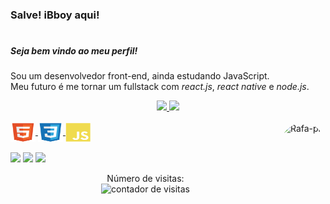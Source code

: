 ### Salve! iBboy aqui! <h1> 
  ##### **Seja bem vindo ao meu perfil!**<h5>
  Sou um desenvolvedor front-end, ainda estudando JavaScript.
  <br>
  Meu futuro é me tornar um fullstack com *react.js*, *react native* e *node.js*.
  <br>
  <div align="center">
    <a href="https://github.com/iBboy">
      <img height="180em" src="https://github-readme-stats.vercel.app/api?username=iBboy&show_icons=true&theme=dark&include_all_commits=true&count_private=true"/>
      <img height="180em" src="https://github-readme-stats.vercel.app/api/top-langs/?username=ibboy&layout=compact&langs_count=7&theme=dark"/>
  </div>
  <div style="display: inline_block"><br> 
  <img align="center" alt="iBboy-HTML" height="30" width="40" src="https://raw.githubusercontent.com/devicons/devicon/master/icons/html5/html5-original.svg">
  <img align="center" alt="iBboy-CSS" height="30" width="40" src="https://raw.githubusercontent.com/devicons/devicon/master/icons/css3/css3-original.svg">
  <img align="center" alt="iBboy-Js" height="30" width="40" src="https://raw.githubusercontent.com/devicons/devicon/master/icons/javascript/javascript-plain.svg">
    <img align="right" alt="Rafa-pic" height="150" style="border-radius:50px;" src="http://media.tumblr.com/2b39d37980ccc87a7a11a6ccb24b3251/tumblr_inline_msdcvrZzp81qz4rgp.gif">
  </div>
    <br>
  <div> 
  <a href="https://www.instagram.com/_leonardo.silva_/" target="_blank"><img src="https://img.shields.io/badge/-Instagram-%23E4405F?style=for-the-badge&logo=instagram&logoColor=white" target="_blank"></a> 
  <a href = "mailto:leonardo.skil001@gmail.com"><img src="https://img.shields.io/badge/-Gmail-%23333?style=for-the-badge&logo=gmail&logoColor=white" target="_blank"></a>
  <a href="https://www.linkedin.com/in/leonardo-rolim-387983213/" target="_blank"><img src="https://img.shields.io/badge/-LinkedIn-%230077B5?style=for-the-badge&logo=linkedin&logoColor=white" target="_blank"></a> 
</div>
  <p align="center">
    Número de visitas: <br> <img src="https://profile-counter.glitch.me/iBboy/count.svg" alt="contador de visitas">
  </p>
